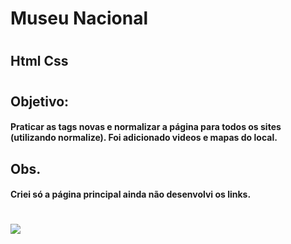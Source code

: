 # Museu Nacional
#
## Html Css
#
#
## Objetivo:
#### Praticar as tags novas e  normalizar  a página para todos os sites (utilizando normalize). Foi adicionado videos e mapas do local.
## Obs.
#### Criei só a página principal ainda não desenvolvi os links.
#
<div>
  <img src="PhotoGIF_11_21_2022_7_53_18_PM.gif"> 
</div>
